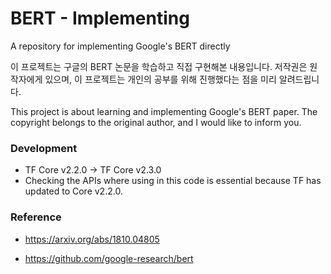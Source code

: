 # BERT - Implementing 
A repository for implementing Google's BERT directly

이 프로젝트는 구글의 BERT 논문을 학습하고 직접 구현해본 내용입니다.
저작권은 원작자에게 있으며, 이 프로젝트는 개인의 공부를 위해 진행했다는 점을 미리 알려드립니다.

This project is about learning and implementing Google's BERT paper.
The copyright belongs to the original author, and I would like to inform you.

### Development
- TF Core v2.2.0 -> TF Core v2.3.0
- Checking the APIs where using in this code is essential because TF has updated to Core v2.2.0.

### Reference

- https://arxiv.org/abs/1810.04805

- https://github.com/google-research/bert
